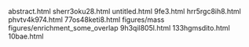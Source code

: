 abstract.html
sherr3oku28.html
untitled.html
9fe3.html
hrr5rgc8ih8.html
phvtv4k974.html
77os48keti8.html
figures/mass
figures/enrichment_some_overlap
9h3qil805l.html
133hgmsdito.html
10bae.html